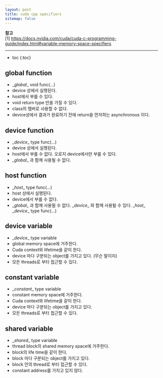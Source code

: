 ```yaml
---
layout: post
title: cuda cpp specifiers
sitemap: false
---
```


**참고**  
[1] <https://docs.nvidia.com/cuda/cuda-c-programming-guide/index.html#variable-memory-space-specifiers>  
* * *  

* toc
{:toc}

## __global__ function
* \__global__ void func(...)
* device 상에서 실행된다.
* host에서 부를 수 있다.
* void return type 만을 가질 수 있다.
* class의 멤버로 사용할 수 없다.
* device상에서 결과가 완료하기 전에 return을 먼저하는 asynchronous 이다.

## __device__ function
* \__device__ type func(...)
* device 상에서 실행된다.
* host에서 부를 수 없다. 오로지 device에서만 부를 수 있다.
* \__global__ 과 함께 사용될 수 없다.

## __host__ function
* \__host__ type func(...)
* host 상에서 실행된다.
* device에서 부를 수 없다.
* \__global__ 과 함께 사용될 수 없다. \__device__ 와 함께 사용될 수 있다. \__host__ \__device__ type func(...)

## __device__ variable
* \__device__ type variable
* global memory space에 거주한다.
* Cuda context와 lifetime을 같이 한다.
* device 마다 구분되는 object를 가지고 있다. (무슨 말이지)
* 모든 threads로 부터 접근할 수 있다.

## __constant__ variable
* \__constant__ type variable
* constant memory space에 거주한다.
* Cuda context와 lifetime을 같이 한다.
* device 마다 구분되는 object를 가지고 있다.
* 모든 threads로 부터 접근할 수 있다.

## __shared__ variable
* \__shared__ type variable
* thread block의 shared memory space에 거주한다.
* block의 life time을 같이 한다.
* block 마다 구분되는 object를 가지고 있다.
* block 안의 thread로 부터 접근할 수 있다.
* constant address를 가지고 있지 않다.